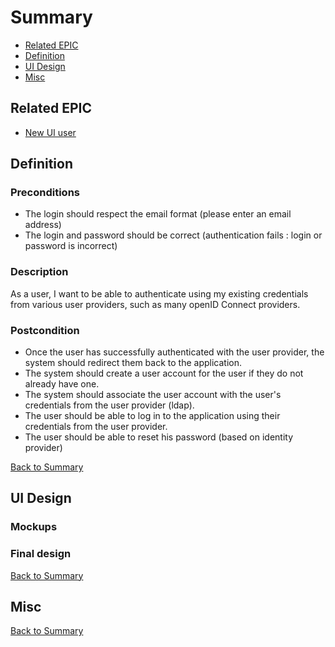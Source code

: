 # Summary

* [Related EPIC](#related-epic)
* [Definition](#definition)
* [UI Design](#ui-design)
* [Misc](#misc)

## Related EPIC

* [New UI user](./README.md)

## Definition

### Preconditions
- The login should respect the email format (please enter an email address)
- The login and password should be correct (authentication fails : login or password is incorrect)

### Description 

As a user, I want to be able to authenticate using my existing credentials from various user providers, such as many openID Connect providers.

### Postcondition 

- Once the user has successfully authenticated with the user provider, the system should redirect them back to the application.
- The system should create a user account for the user if they do not already have one.
- The system should associate the user account with the user's credentials from the user provider (ldap).
- The user should be able to log in to the application using their credentials from the user provider.
- The user should be able to reset his password (based on identity provider)



[Back to Summary](#summary)

## UI Design

### Mockups

### Final design

[Back to Summary](#summary)

## Misc

[Back to Summary](#summary)



